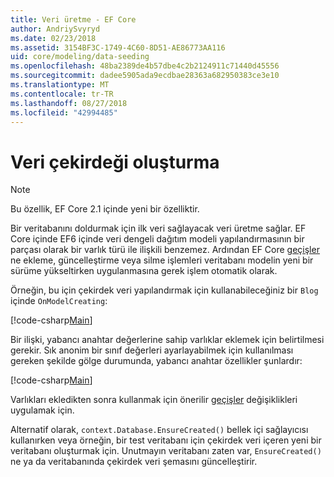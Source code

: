 ```yaml
---
title: Veri üretme - EF Core
author: AndriySvyryd
ms.date: 02/23/2018
ms.assetid: 3154BF3C-1749-4C60-8D51-AE86773AA116
uid: core/modeling/data-seeding
ms.openlocfilehash: 48ba2389de4b57dbe4c2b2124911c71440d45556
ms.sourcegitcommit: dadee5905ada9ecdbae28363a682950383ce3e10
ms.translationtype: MT
ms.contentlocale: tr-TR
ms.lasthandoff: 08/27/2018
ms.locfileid: "42994485"
---
```

# <a name="data-seeding"></a>Veri çekirdeği oluşturma

> [!NOTE]  
> Bu özellik, EF Core 2.1 içinde yeni bir özelliktir.

Bir veritabanını doldurmak için ilk veri sağlayacak veri üretme sağlar. EF Core içinde EF6 içinde veri dengeli dağıtım modeli yapılandırmasının bir parçası olarak bir varlık türü ile ilişkili benzemez. Ardından EF Core [geçişler](xref:core/managing-schemas/migrations/index) ne ekleme, güncelleştirme veya silme işlemleri veritabanı modelin yeni bir sürüme yükseltirken uygulanmasına gerek işlem otomatik olarak.

Örneğin, bu için çekirdek veri yapılandırmak için kullanabileceğiniz bir `Blog` içinde `OnModelCreating`:

[!code-csharp[Main](../../../samples/core/DataSeeding/DataSeedingContext.cs?name=BlogSeed)]

Bir ilişki, yabancı anahtar değerlerine sahip varlıklar eklemek için belirtilmesi gerekir. Sık anonim bir sınıf değerleri ayarlayabilmek için kullanılması gereken şekilde gölge durumunda, yabancı anahtar özellikler şunlardır:

[!code-csharp[Main](../../../samples/core/DataSeeding/DataSeedingContext.cs?name=PostSeed)]

Varlıkları ekledikten sonra kullanmak için önerilir [geçişler](xref:core/managing-schemas/migrations/index) değişiklikleri uygulamak için. 

Alternatif olarak, `context.Database.EnsureCreated()` bellek içi sağlayıcısı kullanırken veya örneğin, bir test veritabanı için çekirdek veri içeren yeni bir veritabanı oluşturmak için. Unutmayın veritabanı zaten var, `EnsureCreated()` ne ya da veritabanında çekirdek veri şemasını güncelleştirir.
